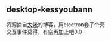 ## desktop-kessyoubann

资源摘自[大佬](https://imjad.cn/archives/lab/add-dynamic-poster-girl-with-live2d-to-your-blog-03)的博客，用electron套了个壳  
交互事件莫得，有空再加上吧0.0